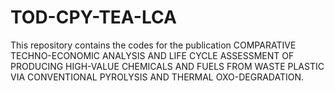 # TOD-CPY-TEA-LCA
This repository contains the codes for the publication COMPARATIVE TECHNO-ECONOMIC ANALYSIS AND LIFE CYCLE ASSESSMENT OF PRODUCING HIGH-VALUE CHEMICALS AND FUELS FROM WASTE PLASTIC VIA CONVENTIONAL PYROLYSIS AND THERMAL OXO-DEGRADATION.
